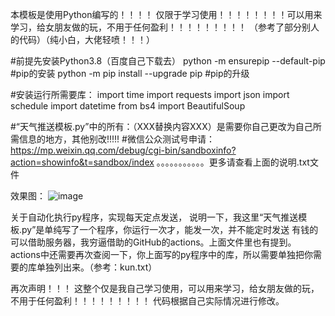 本模板是使用Python编写的！！！！
仅限于学习使用！！！！！！！！可以用来学习，给女朋友做的玩，不用于任何盈利！！！！！！！！！
（参考了部分别人的代码）（纯小白，大佬轻喷！！！）

#前提先安装Python3.8（百度自己下载去）
 python -m ensurepip --default-pip           #pip的安装
 python -m pip install --upgrade pip         #pip的升级

#安装运行所需要库：
 import time
 import requests
 import json
 import schedule
 import datetime
 from bs4 import BeautifulSoup

#“天气推送模板.py”中的所有：（XXX替换内容XXX）是需要你自己更改为自己所需信息的地方，其他别改!!!!!
#微信公众测试号申请：
https://mp.weixin.qq.com/debug/cgi-bin/sandboxinfo?action=showinfo&t=sandbox/index
。。。。。。。。。。。更多请查看上面的说明.txt文件

效果图：
![image](https://github.com/user-attachments/assets/4fb289c3-a14b-41cb-bf47-181947d1809c)


关于自动化执行py程序，实现每天定点发送，
说明一下，我这里“天气推送模板.py”是单纯写了一个程序，你运行一次才，能发一次，并不能定时发送
有钱的可以借助服务器，我穷逼借助的GitHub的actions。上面文件里也有提到。
actions中还需要再次查阅一下，你上面写的py程序中的库，所以需要单独把你需要的库单独列出来。（参考：kun.txt）

再次声明！！！
这整个仅是我自己学习使用，可以用来学习，给女朋友做的玩，不用于任何盈利！！！！！！！！！
代码根据自己实际情况进行修改。
